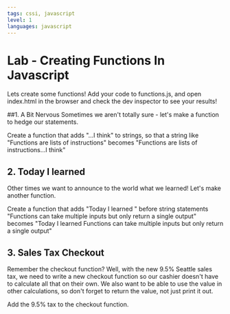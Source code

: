 ```yaml
---
tags: cssi, javascript
level: 1
languages: javascript
---
```

# Lab - Creating Functions In Javascript
Lets create some functions! Add your code to functions.js, and open index.html in the browser and check the dev inspector to see your results!

##1. A Bit Nervous
Sometimes we aren't totally sure - let's make a function to hedge our statements.

Create a function that adds "...I think" to strings, so that a string like "Functions are lists of instructions" becomes "Functions are lists of instructions...I think"

## 2. Today I learned
Other times we want to announce to the world what we learned! Let's make another function.

Create a function that adds "Today I learned " before string statements
"Functions can take multiple inputs but only return a single output" becomes "Today I learned Functions can take multiple inputs but only return a single output"

## 3. Sales Tax Checkout
Remember the checkout function? Well, with the new 9.5% Seattle sales tax, we need to write a new checkout function so our cashier doesn't have to calculate all that on their own. We also want to be able to use the value in other calculations, so don't forget to return the value, not just print it out.

Add the 9.5% tax to the checkout function.
